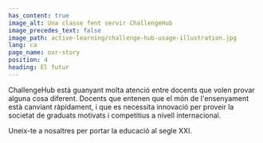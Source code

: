 ```yaml
---
has_content: true
image_alt: Una classe fent servir ChallengeHub
image_precedes_text: false
image_path: active-learning/challenge-hub-usage-illustration.jpg
lang: ca
page_name: our-story
position: 4
heading: El futur
---
```


ChallengeHub està guanyant molta atenció entre docents
que volen provar alguna cosa diferent.
Docents que entenen que el món de l'ensenyament està canviant ràpidament,
i que es necessita innovació per proveir la societat de graduats
motivats i competitius a nivell internacional.

Uneix-te a nosaltres per portar la educació al segle XXI.
